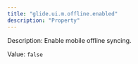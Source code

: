 ```yaml
---
title: "glide.ui.m.offline.enabled"
description: "Property"
---
```


Description: Enable mobile offline syncing.

Value: `false`
